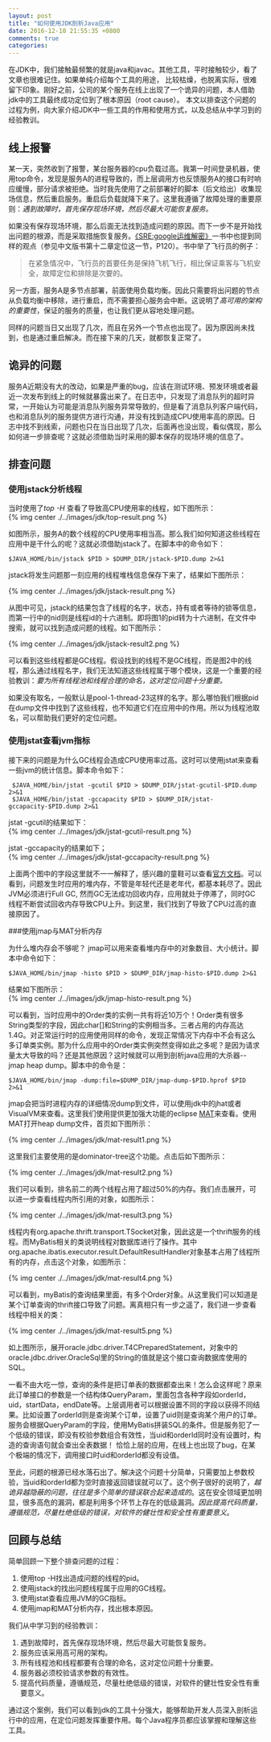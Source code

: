```yaml
---
layout: post
title: "如何使用JDK剖析Java应用"
date: 2016-12-10 21:55:35 +0800
comments: true
categories: 
---
```


在JDK中，我们接触最频繁的就是java和javac。其他工具，平时接触较少，看了文章也很难记住。如果单纯介绍每个工具的用途， 比较枯燥，也脱离实际，很难留下印象。刚好之前，公司的某个服务在线上出现了一个诡异的问题，本人借助jdk中的工具最终成功定位到了根本原因（root cause）。 本文以排查这个问题的过程为例，向大家介绍JDK中一些工具的作用和使用方式，以及总结从中学习到的经验教训。

## 线上报警

某一天，突然收到了报警，某台服务器的cpu负载过高。我第一时间登录机器，使用top命令，发现是服务A的进程导致的，而上层调用方也反馈服务A的接口有时响应缓慢，部分请求被拒绝。当时我先使用了之前部署好的脚本（后文给出）收集现场信息，然后重启服务。重启后负载就降下来了。这里我遵循了故障处理的重要原则：*遇到故障时，首先保存现场环境，然后尽最大可能恢复服务。*    

如果没有保存现场环境，那么后面无法找到造成问题的原因。而下一步不是开始找出问题的根源，而是采取措施恢复服务。[《SRE:google运维解密》](https://book.douban.com/subject/26875239/)一书中也提到同样的观点（参见中文版书第十二章定位这一节，P120）。书中举了飞行员的例子：
> 在紧急情况中，飞行员的首要任务是保持飞机飞行，相比保证乘客与飞机安全，故障定位和排除是次要的。

另一方面，服务A是多节点部署，前面使用负载均衡。因此只需要将出问题的节点从负载均衡中移除，进行重启，而不需要担心服务会中断。这说明了*高可用的架构的重要性*，保证的服务的质量，也让我们更从容地处理问题。

同样的问题当日又出现了几次，而且在另外一个节点也出现了。因为原因尚未找到，也是通过重启解决。而在接下来的几天，就都恢复正常了。

## 诡异的问题

服务A近期没有大的改动，如果是严重的bug，应该在测试环境、预发环境或者最近一次发布到线上的时候就暴露出来了。在日志中，只发现了消息队列的超时异常，一开始认为可能是消息队列服务异常导致的，但是看了消息队列客户端代码，也和消息队列的服务提供方进行沟通，并没有找到造成CPU使用率高的原因。日志中找不到线索，问题也只在当日出现了几次，后面再也没出现，看似偶现，那么如何进一步排查呢？这就必须借助当时采用的脚本保存的现场环境的信息了。

## 排查问题

### 使用jstack分析线程

当时使用了*top -H* 查看了导致高CPU使用率的线程，如下图所示：   
{% img center ./../images/jdk/top-result.png %}   

如图所示，服务A的数个线程的CPU使用率相当高。那么我们如何知道这些线程在应用中是干什么的呢？这就必须借助jstack了。在脚本中的命令如下：

```
$JAVA_HOME/bin/jstack $PID > $DUMP_DIR/jstack-$PID.dump 2>&1
```
jstack将发生问题那一刻应用的线程堆栈信息保存下来了，结果如下图所示：   

{% img center ./../images/jdk/jstack-result.png %}   

从图中可见，jstack的结果包含了线程的名字，状态，持有或者等待的锁等信息，而第一行中的nid则是线程id的十六进制。即将图1的pid转为十六进制，在文件中搜索，就可以找到造成问题的线程。如下图所示：    

{% img center ./../images/jdk/jstack-result2.png %}   

可以看到这些线程都是GC线程。假设找到的线程不是GC线程，而是图2中的线程，那么通过线程名字，我们无法知道这些线程属于哪个模块，这是一个重要的经验教训：*要为所有线程池和线程合理的命名，这对定位问题十分重要。*  

如果没有取名，一般默认是pool-1-thread-23这样的名字。那么哪怕我们根据pid在dump文件中找到了这些线程，也不知道它们在应用中的作用。所以为线程池取名，可以帮助我们更好的定位问题。 

### 使用jstat查看jvm指标

接下来的问题是为什么GC线程会造成CPU使用率过高。这时可以使用jstat来查看一些jvm的统计信息。脚本命令如下：    
```
 $JAVA_HOME/bin/jstat -gcutil $PID > $DUMP_DIR/jstat-gcutil-$PID.dump 2>&1
 $JAVA_HOME/bin/jstat -gccapacity $PID > $DUMP_DIR/jstat-gccapacity-$PID.dump 2>&1
```
jstat -gcutil的结果如下：   
{% img center ./../images/jdk/jstat-gcutil-result.png %}   

jstat -gccapacity的结果如下；   
{% img center ./../images/jdk/jstat-gccapacity-result.png %}   

上面两个图中的字段这里就不一一解释了，感兴趣的童鞋可以查看[官方文档](http://docs.oracle.com/javase/1.5.0/docs/tooldocs/share/jstat.html)。可以看到，问题发生时应用的堆内存，不管是年轻代还是老年代，都基本耗尽了。因此JVM必须进行Full GC, 然而GC无法成功回收内存，应用就处于停滞了，同时GC线程不断尝试回收内存导致CPU上升。到这里，我们找到了导致了CPU过高的直接原因了。   

###使用jmap与MAT分析内存

为什么堆内存会不够呢？ jmap可以用来查看堆内存中的对象数目、大小统计。脚本中命令如下：
```
$JAVA_HOME/bin/jmap -histo $PID > $DUMP_DIR/jmap-histo-$PID.dump 2>&1
```
结果如下图所示：   
{% img center ./../images/jdk/jmap-histo-result.png %}   

可以看到，当时应用中的Order类的实例一共有将近10万个！Order类有很多String类型的字段，因此char[]和String的实例相当多。三者占用的内存高达1.4G。对正常运行时的应用使用同样的命令，发现正常情况下内存中不会有这么多订单类实例。那为什么应用中的Order类实例突然变得如此之多呢？是因为请求量太大导致的吗？还是其他原因？这时候就可以用到剖析java应用的大杀器--jmap heap dump。脚本中的命令是：
```
$JAVA_HOME/bin/jmap -dump:file=$DUMP_DIR/jmap-dump-$PID.hprof $PID 2>&1
```
jmap会把当时进程内存的详细情况dump到文件，可以使用jdk中的jhat或者VisualVM来查看。这里我们使用提供更加强大功能的eclipse [MAT](http://www.eclipse.org/mat/)来查看。使用MAT打开heap dump文件，首页如下图所示：   
 
{% img center ./../images/jdk/mat-result1.png %}   

这里我们主要使用的是dominator-tree这个功能。点击后如下图所示：    
 
{% img center ./../images/jdk/mat-result2.png %}     

我们可以看到，排名前二的两个线程占用了超过50%的内存。我们点击展开，可以进一步查看线程内所引用的对象，如图所示：   
 
{% img center ./../images/jdk/mat-result3.png %}     

线程内有org.apache.thrift.transport.TSocket对象，因此这是一个thrift服务的线程。而MyBatis相关的类说明线程对数据库进行了操作。其中org.apache.ibatis.executor.result.DefaultResultHandler对象基本占用了线程所有的内存，点击这个对象，如图所示：   
 
{% img center ./../images/jdk/mat-result4.png %}   

可以看到，myBatis的查询结果里面，有多个Order对象。从这里我们可以知道是某个订单查询的thrift接口导致了问题。离真相只有一步之遥了，我们进一步查看线程中相关的类：      
  
{% img center ./../images/jdk/mat-result5.png %}   

如上图所示，展开oracle.jdbc.driver.T4CPreparedStatement，对象中的oracle.jdbc.driver.OracleSql里的String的值就是这个接口查询数据库使用的SQL。    

一看不由大吃一惊，查询的条件是把订单表的数据都查出来！怎么会这样呢？原来此订单接口的参数是一个结构体QueryParam，里面包含各种字段如orderId，uid，startData，endDate等。上层调用者可以根据设置不同的字段以获得不同结果。比如设置了orderId则是查询某个订单，设置了uid则是查询某个用户的订单。服务会根据QueryParam的字段，使用MyBatis拼装SQL的条件。但是服务犯了一个低级的错误，即没有校验参数组合有效性，当uid和orderId同时没有设置时，构造的查询语句就会查出全表数据！ 恰恰上层的应用，在线上也出现了bug，在某个极端的情况下，调用接口时uid和orderId都没有设值。   

至此，问题的根源已经水落石出了。解决这个问题十分简单，只需要加上参数校验，当uid和orderId都为空时直接返回错误就可以了。这个例子很好的说明了，*越诡异越隐蔽的问题，往往是多个简单的错误联合起来造成的*。这在安全领域更加明显，很多高危的漏洞，都是利用多个环节上存在的低级漏洞。*因此提高代码质量，遵循规范，尽量杜绝低级的错误，对软件的健壮性和安全性有重要意义*。

## 回顾与总结

简单回顾一下整个排查问题的过程：      
1. 使用top -H找出造成问题的线程的pid。   
2. 使用jstack的找出问题线程属于应用的GC线程。   
3. 使用jstat查看应用JVM的GC指标。   
4. 使用jmap和MAT分析内存，找出根本原因。    

我们从中学习到的经验教训：    
1. 遇到故障时，首先保存现场环境，然后尽最大可能恢复服务。  
2. 服务应该采用高可用的架构。   
3. 所有线程池和线程都要有合理的命名，这对定位问题十分重要。  
4. 服务器必须校验请求参数的有效性。    
5. 提高代码质量，遵循规范，尽量杜绝低级的错误，对软件的健壮性安全性有重要意义。     


通过这个案例，我们可以看到jdk的工具十分强大，能够帮助开发人员深入剖析运行中的应用，在定位问题发挥重要作用。每个Java程序员都应该掌握和理解这些工具。

